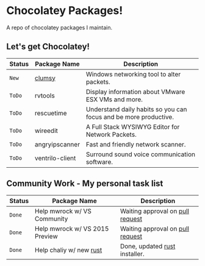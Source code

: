 # Chocolatey Packages!
A repo of chocolatey packages I maintain.

## Let's get Chocolatey!
| Status | Package Name                    | Description                                                          |
|--------|---------------------------------|----------------------------------------------------------------------|
|  `New` | [clumsy]                        | Windows networking tool to alter packets.                            |
| `ToDo` | rvtools                         | Display information about VMware ESX VMs and more.                   |
| `ToDo` | rescuetime                      | Understand daily habits so you can focus and be more productive.     |
| `ToDo` | wireedit                        | A Full Stack WYSIWYG Editor for Network Packets.                     |
| `ToDo` | angryipscanner                  | Fast and friendly network scanner.                                   |
| `ToDo` | ventrilo-client                 | Surround sound voice communication software.                         |

## Community Work - My personal task list
| Status | Package Name                    | Description                                                          |
|--------|---------------------------------|----------------------------------------------------------------------|
| `Done` | Help mwrock w/ VS Community     | Waiting approval on [pull request]                                   |
| `Done` | Help mwrock w/ VS 2015 Preview  | Waiting approval on [pull request]                                   |
| `Done` | Help chaliy w/ new [rust]       | Done, updated [rust] installer.                                      |





<!-- Links -->
[clumsy]: https://chocolatey.org/packages/clumsy
[rust]: https://chocolatey.org/packages/rust
[pull request]: https://github.com/mwrock/Chocolatey-Packages/pull/23
